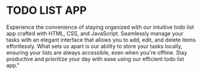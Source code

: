 <h1>TODO LIST APP</h1>

<p>Experience the convenience of staying organized with our intuitive todo list app crafted with HTML, CSS, and JavaScript. Seamlessly manage your tasks with an elegant interface that allows you to add, edit, and delete items effortlessly. What sets us apart is our ability to store your tasks locally, ensuring your lists are always accessible, even when you're offline. Stay productive and prioritize your day with ease using our efficient todo list app."</p>
